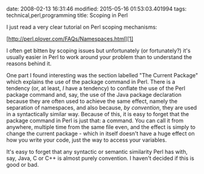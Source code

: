 date: 2008-02-13 16:31:46
modified: 2015-05-16 01:53:03.401994
tags: technical,perl,programming
title: Scoping in Perl

I just read a very clear tutorial on Perl scoping mechanisms: 

[http://perl.plover.com/FAQs/Namespaces.html][1]

I often get bitten by scoping issues but unfortunately (or fortunately?)
it's usually easier in Perl to work around your problem than to understand
the reasons behind it.

One part I found interesting was the section labelled "The Current Package"
which explains the use of the package command in Perl.  There is a tendency
(or, at least, *I* have a tendency) to conflate the use of the Perl package
command and, say, the use of the Java package declaration because they are
often used to achieve the same effect, namely the separation of namespaces,
and also because, *by convention*, they are used in a syntactically similar
way.  Because of this, it is easy to forget that the package command in Perl
is just that: a command. You can call it from anywhere, multiple time from
the same file even, and the effect is simply to change the current package -
which in itself doesn't have a huge effect on how you write your code, just
the way to access your variables.

It's easy to forget that any syntactic or semantic similarity Perl has with,
say, Java, C or C++ is almost purely convention.  I haven't decided if this
is good or bad.

[1]: http://perl.plover.com/FAQs/Namespaces.html
